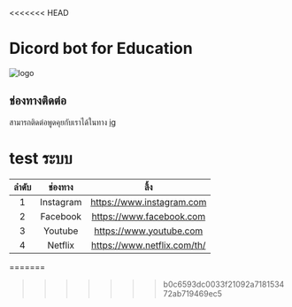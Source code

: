 <<<<<<< HEAD
# Dicord bot for Education

![logo](https://www.linqto.com/wp-content/uploads/2023/08/discord-logo.png)

## ช่องทางติดต่อ

สามารถติดต่อพูดคุยกับเราได้ในทาง [ig](https://www.instagram.com/actlikeache/)

# test ระบบ

| ลำดับ | ช่องทาง | ลิ้ง |
| :--: | :----: | :-: |
| 1    | Instagram | https://www.instagram.com   |
| 2    | Facebook  | https://www.facebook.com    |
| 3    | Youtube   | https://www.youtube.com     |
| 4    | Netflix   | https://www.netflix.com/th/ |
=======
>>>>>>> b0c6593dc0033f21092a718153472ab719469ec5

